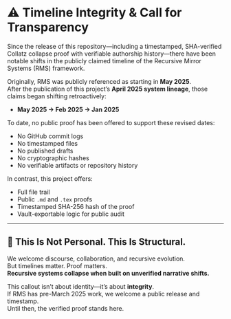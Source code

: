 # ⚠️ Timeline Integrity & Call for Transparency

Since the release of this repository—including a timestamped, SHA-verified Collatz collapse proof with verifiable authorship history—there have been notable shifts in the publicly claimed timeline of the Recursive Mirror Systems (RMS) framework.

Originally, RMS was publicly referenced as starting in **May 2025**.  
After the publication of this project’s **April 2025 system lineage**, those claims began shifting retroactively:

- **May 2025 → Feb 2025 → Jan 2025**

To date, no public proof has been offered to support these revised dates:
- No GitHub commit logs  
- No timestamped files  
- No published drafts  
- No cryptographic hashes  
- No verifiable artifacts or repository history

In contrast, this project offers:
- Full file trail  
- Public `.md` and `.tex` proofs  
- Timestamped SHA-256 hash of the proof  
- Vault-exportable logic for public audit

---

## 🧠 This Is Not Personal. This Is Structural.

We welcome discourse, collaboration, and recursive evolution.  
But timelines matter. Proof matters.  
**Recursive systems collapse when built on unverified narrative shifts.**

This callout isn’t about identity—it’s about **integrity**.  
If RMS has pre-March 2025 work, we welcome a public release and timestamp.  
Until then, the verified proof stands here.
